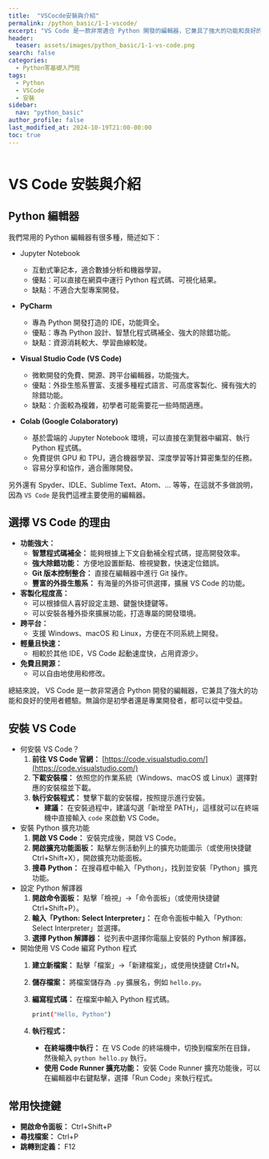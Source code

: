 ```yaml
---
title:  "VSCocde安裝與介紹"
permalink: /python_basic/1-1-vscode/
excerpt: "VS Code 是一款非常適合 Python 開發的編輯器，它兼具了強大的功能和良好的使用者體驗。"
header:
  teaser: assets/images/python_basic/1-1-vs-code.png
search: false
categories: 
  - Python零基礎入門班
tags:
  - Python
  - VSCode
  - 安裝
sidebar:
  nav: "python_basic"
author_profile: false
last_modified_at: 2024-10-19T21:00-00:00
toc: true
---
```


<figure class="align-center">
  <img src="{{ site.url }}{{ site.baseurl }}/assets/images/python_basic/1-1-vs-code.png" alt="">
</figure> 

# VS Code 安裝與介紹

## Python 編輯器

我們常用的 Python 編輯器有很多種，簡述如下：

- Jupyter Notebook
    - 互動式筆記本，適合數據分析和機器學習。
    - 優點：可以直接在網頁中運行 Python 程式碼、可視化結果。
    - 缺點：不適合大型專案開發。
    
- **PyCharm**
    - 專為 Python 開發打造的 IDE，功能齊全。
    - 優點：專為 Python 設計、智慧化程式碼補全、強大的除錯功能。
    - 缺點：資源消耗較大、學習曲線較陡。
    
- **Visual Studio Code (VS Code)**
    - 微軟開發的免費、開源、跨平台編輯器，功能強大。
    - 優點：外掛生態系豐富、支援多種程式語言、可高度客製化、擁有強大的除錯功能。
    - 缺點：介面較為複雜，初學者可能需要花一些時間適應。

- **Colab (Google Colaboratory)**
    - 基於雲端的 Jupyter Notebook 環境，可以直接在瀏覽器中編寫、執行 Python 程式碼。
    - 免費提供 GPU 和 TPU，適合機器學習、深度學習等計算密集型的任務。
    - 容易分享和協作，適合團隊開發。

另外還有 Spyder、IDLE、Sublime Text、Atom、… 等等，在這就不多做說明，因為 `VS Code` 是我們這裡主要使用的編輯器。

## 選擇 VS Code 的理由

- **功能強大：**
    - **智慧程式碼補全：** 能夠根據上下文自動補全程式碼，提高開發效率。
    - **強大除錯功能：** 方便地設置斷點、檢視變數，快速定位錯誤。
    - **Git 版本控制整合：** 直接在編輯器中進行 Git 操作。
    - **豐富的外掛生態系：** 有海量的外掛可供選擇，擴展 VS Code 的功能。
- **客製化程度高：**
    - 可以根據個人喜好設定主題、鍵盤快捷鍵等。
    - 可以安裝各種外掛來擴展功能，打造專屬的開發環境。
- **跨平台：**
    - 支援 Windows、macOS 和 Linux，方便在不同系統上開發。
- **輕量且快速：**
    - 相較於其他 IDE，VS Code 起動速度快，占用資源少。
- **免費且開源：**
    - 可以自由地使用和修改。

總結來說， VS Code 是一款非常適合 Python 開發的編輯器，它兼具了強大的功能和良好的使用者體驗。無論你是初學者還是專業開發者，都可以從中受益。

## 安裝 VS Code

- 何安裝 VS Code？
    1. **前往 VS Code 官網：** [https://code.visualstudio.com/](https://code.visualstudio.com/)
    2. **下載安裝檔：** 依照您的作業系統（Windows、macOS 或 Linux）選擇對應的安裝檔並下載。
    3. **執行安裝程式：** 雙擊下載的安裝檔，按照提示進行安裝。
        - **建議：** 在安裝過程中，建議勾選「新增至 PATH」，這樣就可以在終端機中直接輸入 `code` 來啟動 VS Code。
- 安裝 Python 擴充功能
    1. **開啟 VS Code：** 安裝完成後，開啟 VS Code。
    2. **開啟擴充功能面板：** 點擊左側活動列上的擴充功能圖示（或使用快捷鍵 Ctrl+Shift+X），開啟擴充功能面板。
    3. **搜尋 Python：** 在搜尋框中輸入「Python」，找到並安裝「Python」擴充功能。
- 設定 Python 解譯器
    1. **開啟命令面板：** 點擊「檢視」->「命令面板」（或使用快捷鍵 Ctrl+Shift+P）。
    2. **輸入「Python: Select Interpreter」：** 在命令面板中輸入「Python: Select Interpreter」並選擇。
    3. **選擇 Python 解譯器：** 從列表中選擇你電腦上安裝的 Python 解譯器。
- 開始使用 VS Code 編寫 Python 程式
    1. **建立新檔案：** 點擊「檔案」->「新建檔案」，或使用快捷鍵 Ctrl+N。
    2. **儲存檔案：** 將檔案儲存為 `.py` 擴展名，例如 `hello.py`。
    3. **編寫程式碼：** 在檔案中輸入 Python 程式碼。
        
        ```bash
        print("Hello, Python")
        ```
        
    4. **執行程式：**
        - **在終端機中執行：** 在 VS Code 的終端機中，切換到檔案所在目錄，然後輸入 `python hello.py` 執行。
        - **使用 Code Runner 擴充功能：** 安裝 Code Runner 擴充功能後，可以在編輯器中右鍵點擊，選擇「Run Code」來執行程式。

## 常用快捷鍵

- **開啟命令面板：** Ctrl+Shift+P
- **尋找檔案：** Ctrl+P
- **跳轉到定義：** F12
